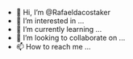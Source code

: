 - 👋 Hi, I’m @Rafaeldacostaker
- 👀 I’m interested in ...
- 🌱 I’m currently learning ...
- 💞️ I’m looking to collaborate on ...
- 📫 How to reach me ...

<!---
Rafaeldacostaker/Rafaeldacostaker is a ✨ special ✨ repository because its `README.md` (this file) appears on your GitHub profile.
You can click the Preview link to take a look at your changes.
--->
